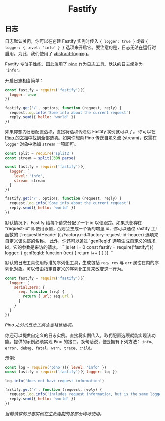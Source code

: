 <h1 align="center">Fastify</h1>

## 日志

日志默认关闭，你可以在创建 Fastify 实例时传入 `{ logger: true }` 或者 `{ logger: { level: 'info' } }` 选项来开启它。要注意的是，日志无法在运行时启用。为此，我们使用了
[abstract-logging](https://www.npmjs.com/package/abstract-logging)。

Fastify 专注于性能，因此使用了 [pino](https://github.com/pinojs/pino) 作为日志工具。默认的日志级别为 `'info'`。

开启日志相当简单：

```js
const fastify = require('fastify')({
  logger: true
})

fastify.get('/', options, function (request, reply) {
  request.log.info('Some info about the current request')
  reply.send({ hello: 'world' })
})
```

如果你想为日志配置选项，直接将选项传递给 Fastify 实例就可以了。
你可以在 [Pino 的文档](https://github.com/pinojs/pino/blob/master/docs/API.md#pinooptions-stream)中找到全部选项。如果你想向 Pino 传送自定义流 (stream)，仅需在 `logger` 对象中添加 `stream` 一项即可。

```js
const split = require('split2')
const stream = split(JSON.parse)

const fastify = require('fastify')({
  logger: {
    level: 'info',
    stream: stream
  }
})

fastify.get('/', options, function (request, reply) {
  request.log.info('Some info about the current request')
  reply.send({ hello: 'world' })
})
```

<a name="logging-request-id" />
默认情况下，Fastify 给每个请求分配了一个 id 以便跟踪。如果头部存在 "request-id" 即使用该值，否则会生成一个新的增量 id。你可以通过 Fastify 工厂函数的 [`requestIdHeader`](./Factory.md#factory-request-id-header) 选项来自定义该头部的名称。
此外，你还可以通过 `genReqId` 选项生成自定义的请求 id。它的参数是来访的请求。
```js
let i = 0
const fastify = require('fastify')({
  logger: {
    genReqId: function (req) { return i++ }
  }
})
```

默认的日志工具使用标准的序列化工具，生成包括 `req`、`res` 与 `err` 属性在内的序列化对象。可以借由指定自定义的序列化工具来改变这一行为。
```js
const fastify = require('fastify')({
  logger: {
    serializers: {
      req: function (req) {
        return { url: req.url }
      }
    }
  }
})
```

*Pino 之外的日志工具会忽略该选项。*

你还可以提供自定义的日志实例。直接将实例传入，取代配置选项就能实现该功能。提供的示例必须实现 Pino 的接口，换句话说，便是拥有下列方法：
`info`、`error`、`debug`、`fatal`、`warn`、`trace`、`child`。

示例:

```js
const log = require('pino')({ level: 'info' })
const fastify = require('fastify')({ logger: log })

log.info('does not have request information')

fastify.get('/', function (request, reply) {
  request.log.info('includes request information, but is the same logger instance as `log`')
  reply.send({ hello: 'world' })
})
```

*当前请求的日志实例在[生命周期](https://github.com/fastify/docs-chinese/blob/master/docs/Lifecycle.md)的各部分均可使用。*
